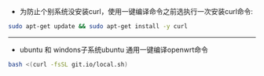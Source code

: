 - 为防止个别系统没安装curl，使用一键编译命令之前选执行一次安装curl命令:
```sh
sudo apt-get update && sudo apt-get install -y curl
```
---
- ubuntu 和 windons子系统ubuntu 通用一键编译openwrt命令
```sh
bash <(curl -fsSL git.io/local.sh)
```
